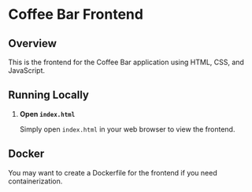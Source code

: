 # Coffee Bar Frontend

## Overview

This is the frontend for the Coffee Bar application using HTML, CSS, and JavaScript.

## Running Locally

1. **Open `index.html`**

   Simply open `index.html` in your web browser to view the frontend.

## Docker

You may want to create a Dockerfile for the frontend if you need containerization.
